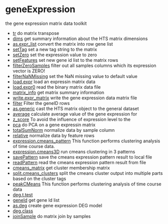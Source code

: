 # geneExpression

the gene expression matrix data toolkit

+ [tr](geneExpression/tr.1) do matrix transpose
+ [dims](geneExpression/dims.1) get summary information about the HTS matrix dimensions
+ [as.expr_list](geneExpression/as.expr_list.1) convert the matrix into row gene list
+ [setTag](geneExpression/setTag.1) set a new tag string to the matrix
+ [setZero](geneExpression/setZero.1) set the expression value to zero 
+ [setFeatures](geneExpression/setFeatures.1) set new gene id list to the matrix rows
+ [filterZeroSamples](geneExpression/filterZeroSamples.1) filter out all samples columns which its expression vector is ZERO!
+ [filterNaNMissing](geneExpression/filterNaNMissing.1) set the NaN missing value to default value
+ [load.expr](geneExpression/load.expr.1) load an expressin matrix data
+ [load.expr0](geneExpression/load.expr0.1) read the binary matrix data file
+ [matrix_info](geneExpression/matrix_info.1) get matrix summary information
+ [write.expr_matrix](geneExpression/write.expr_matrix.1) write the gene expression data matrix file
+ [filter](geneExpression/filter.1) Filter the geneID rows
+ [as.generic](geneExpression/as.generic.1) cast the HTS matrix object to the general dataset
+ [average](geneExpression/average.1) calculate average value of the gene expression for
+ [z_score](geneExpression/z_score.1) To avoid the influence of expression level to the 
+ [pca](geneExpression/pca.1) do PCA on a gene expressin matrix
+ [totalSumNorm](geneExpression/totalSumNorm.1) normalize data by sample column
+ [relative](geneExpression/relative.1) normalize data by feature rows
+ [expression.cmeans_pattern](geneExpression/expression.cmeans_pattern.1) This function performs clustering analysis of time course data. 
+ [expression.cmeans3D](geneExpression/expression.cmeans3D.1) run cmeans clustering in 3 patterns
+ [savePattern](geneExpression/savePattern.1) save the cmeans expression pattern result to local file
+ [readPattern](geneExpression/readPattern.1) read the cmeans expression pattern result from file
+ [cmeans_matrix](geneExpression/cmeans_matrix.1) get cluster membership matrix
+ [split.cmeans_clusters](geneExpression/split.cmeans_clusters.1) split the cmeans cluster output into multiple parts based on the cluster tags
+ [peakCMeans](geneExpression/peakCMeans.1) This function performs clustering analysis of time course data
+ [deg.t.test](geneExpression/deg.t.test.1) 
+ [geneId](geneExpression/geneId.1) get gene Id list
+ [as.deg](geneExpression/as.deg.1) create gene expression DEG model
+ [deg.class](geneExpression/deg.class.1) 
+ [joinSample](geneExpression/joinSample.1) do matrix join by samples
